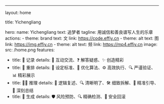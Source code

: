 ---
layout: home

title: Yichengliang

hero:
  name: Yichengliang
  text: 追梦者
  tagline: 用诚信和善良谱写人生的乐章
  actions:
    - theme: brand
      text: 文
      link: https://code.effiy.cn
    - theme: alt
      text: 图
      link: https://img.effiy.cn
    - theme: alt
      text: 频
      link: https://mp4.effiy.cn
  image:
    src: /home.png
features:
  - title: 📝 记录
    details: 🤝 互动交流、❓ 解答疑惑、✨ 创造精彩
  - title: 🔄 重排
    details: 📏 设定标准、📐 优化算法、⚙️ 高效执行、🔍 严谨验证、📊 精彩展示
  - title: 🕵️‍♂️ 推理
    details: 🔄 逻辑复述、🔍 清晰明了、🛠️ 细致拆解、🧭 精准引导、📝 深刻总结
  - title: 🚀 生成
    details: 🛡️ 风险预防、🔍 精确检测、🔄 安全回滚
